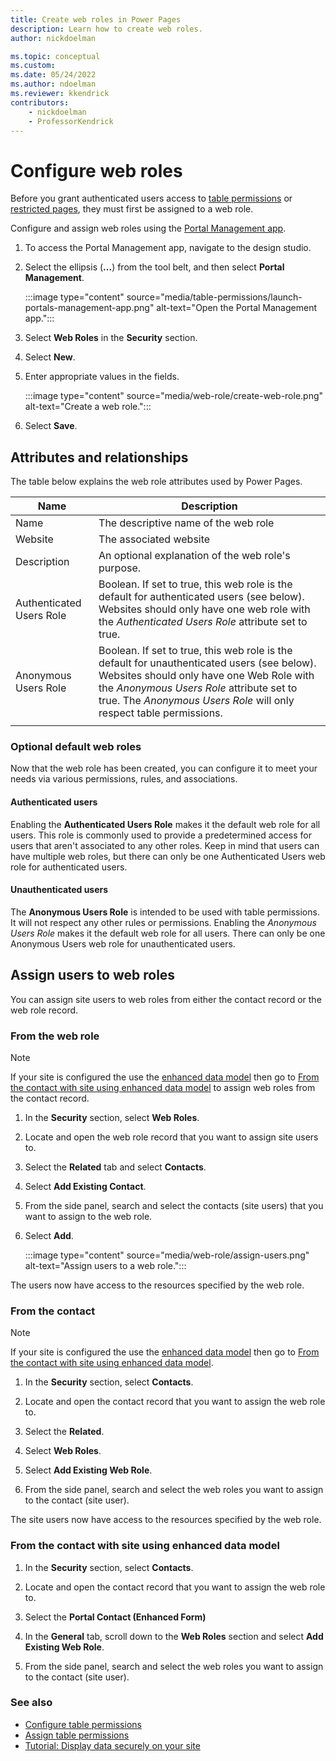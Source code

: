 ```yaml
---
title: Create web roles in Power Pages
description: Learn how to create web roles.
author: nickdoelman

ms.topic: conceptual
ms.custom: 
ms.date: 05/24/2022
ms.author: ndoelman
ms.reviewer: kkendrick
contributors:
    - nickdoelman
    - ProfessorKendrick
---
```


# Configure web roles

Before you grant authenticated users access to [table permissions](table-permissions.md) or [restricted pages](page-security.md), they must first be assigned to a web role.

Configure and assign web roles using the [Portal Management app](../configure/portal-management-app.md). 

1. To access the Portal Management app, navigate to the design studio. 

1. Select the ellipsis (**...**) from the tool belt, and then select **Portal Management**.

    :::image type="content" source="media/table-permissions/launch-portals-management-app.png" alt-text="Open the Portal Management app.":::

1. Select **Web Roles** in the **Security** section.

1. Select **New**.

1. Enter appropriate values in the fields.

    :::image type="content" source="media/web-role/create-web-role.png" alt-text="Create a web role.":::

1. Select **Save**.

## Attributes and relationships

The table below explains the web role attributes used by Power Pages.

| Name                     | Description                                                                                                                                                                                                                                     |
|--------------------------|-------------------------------------------------------------------------------------------------------------------------------------------------------------------------------------------------------------------------------------------------|
| Name                     | The descriptive name of the web role                                                                                                                                                                                                            |
| Website                  | The associated website                                                                                                                                                                                                                          |
| Description              | An optional explanation of the web role's purpose.                                                                                                                                                                                            |
| Authenticated Users Role | Boolean. If set to true, this web role is the default for authenticated users (see below). Websites should only have one web role with the *Authenticated Users Role* attribute set to true. 
| Anonymous Users Role     | Boolean. If set to true, this web role is the default for unauthenticated users (see below). Websites should only have one Web Role with the *Anonymous Users Role* attribute set to true. The *Anonymous Users Role* will only respect table permissions.| 
|| 

### Optional default web roles

Now that the web role has been created, you can configure it to meet your needs via various permissions, rules, and associations.

#### Authenticated users

Enabling the **Authenticated Users Role** makes it the default web role for all users. This role is commonly used to provide a predetermined access for users that aren't associated to any other roles. Keep in mind that users can have multiple web roles, but there can only be one Authenticated Users web role for authenticated users.

#### Unauthenticated users

The **Anonymous Users Role** is intended to be used with table permissions. It will not respect any other rules or permissions. Enabling the *Anonymous Users Role* makes it the default web role for all users. There can only be one Anonymous Users web role for unauthenticated users.

## Assign users to web roles

You can assign site users to web roles from either the contact record or the web role record.

### From the web role

> [!NOTE]
> If your site is configured the use the [enhanced data model](../admin/enhanced-data-model.md) then go to [From the contact with site using enhanced data model](#from-the-contact-with-site-using-enhanced-data-model) to assign web roles from the contact record.

1. In the **Security** section, select **Web Roles**.

1. Locate and open the web role record that you want to assign site users to.

1. Select the **Related** tab and select **Contacts**.

1. Select **Add Existing Contact**. 

1. From the side panel, search and select the contacts (site users) that you want to assign to the web role.

1. Select **Add**.

    :::image type="content" source="media/web-role/assign-users.png" alt-text="Assign users to a web role.":::

The users now have access to the resources specified by the web role.

### From the contact

> [!NOTE]
> If your site is configured the use the [enhanced data model](../admin/enhanced-data-model.md) then go to [From the contact with site using enhanced data model](#from-the-contact-with-site-using-enhanced-data-model).

1. In the **Security** section, select **Contacts**.

1. Locate and open the contact record that you want to assign the web role to.

1. Select the **Related**.

1. Select **Web Roles**.

1. Select **Add Existing Web Role**.

1. From the side panel, search and select the web roles you want to assign to the contact (site user).

The site users now have access to the resources specified by the web role.

### From the contact with site using enhanced data model

1. In the **Security** section, select **Contacts**.

1. Locate and open the contact record that you want to assign the web role to.

1. Select the **Portal Contact (Enhanced Form)**

1. In the **General** tab, scroll down to the **Web Roles** section and select **Add Existing Web Role**.

1. From the side panel, search and select the web roles you want to assign to the contact (site user).

### See also

- [Configure table permissions](table-permissions.md)
- [Assign table permissions](assign-table-permissions.md)
- [Tutorial: Display data securely on your site](../getting-started/tutorial-display-data-securely.md)